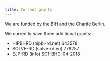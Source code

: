```yaml
---
title: Current grants
---
```



We are funded by the BIH and the Charité Berlin.

We currently have three additional grants:


 * HIPBI-RD (hipbi-rd.net) 643578
 * SOLVE-RD (solve-rd.eu) 779257
 * EJP-RD (info) SC1-BHC-04-2018


